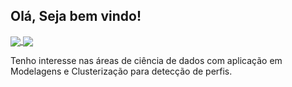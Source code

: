 ##  Olá, Seja bem vindo!


<a href="https://github.com/DuarteSamuel/github-readme-stats">
  <img align="center" src="https://github-readme-stats.vercel.app/api?username=DuarteSamuel&count_private=true&show_icons=true&icon_color=FFFFFF&bg_color=0f1217&title_color=FFFFFF&text_color=FFFFFF&hide=,prs,issues" />
</a>
<a href="https://github.com/anuraghazra/convoychat">
  <img align="center" src="https://github-readme-stats.vercel.app/api/top-langs/?username=DuarteSamuel&layout=compact&bg_color=0f1217&title_color=FFFFFF&text_color=FFFFFF" />
</a>
<p>
Tenho interesse nas áreas de ciência de dados com aplicação em Modelagens e Clusterização para detecção de perfis.

<!---
Samuel-R-Duarte/Samuel-R-Duarte is a ✨ special ✨ repository because its `README.md` (this file) appears on your GitHub profile.
You can click the Preview link to take a look at your changes.
--->
